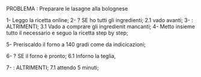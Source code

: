 PROBLEMA : Preparare le lasagne alla bolognese

1- Leggo la ricetta online;
2- ? SE ho tutti gli ingredienti;
    2.1 vado avanti;
3-  : ALTRIMENTI;
    3.1 Vado a comprare gli ingredienit mancanti;
4- Metto insieme tutto il necessario e seguo la ricetta step by step;

5-  Preriscaldo il forno a 140 gradi come da indicicazioni;

6- ? SE il forno è pronto;
    6.1 Inforno la teglia,

7- : ALTRIMENTI;
    7.1 attendo 5 minuti;